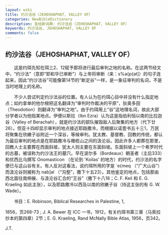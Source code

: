 ```yaml
---
layout: wiki
title: 约沙法谷（JEHOSHAPHAT, VALLEY OF）
categories: NewBibleDictionary
description: 圣经新词典: 约沙法谷（JEHOSHAPHAT, VALLEY OF）
keywords: 约沙法谷, JEHOSHAPHAT, VALLEY OF
comments: false
---
```


## 约沙法谷（JEHOSHAPHAT, VALLEY OF）

　　这是约珥先知在珥三2、12赋予那将进行最后审判之地的名称。在这两节经文中，“约沙法”（意即“耶和华已审断”）与上帝将审断（来：s%a{p{at]）的句子连起来，因此“约沙法谷”可能像第14节的“断定谷”一样，是一象征审判的名词，不是当时地理上的名称。

　　不少人尝试判定约沙法谷的位置。有人认为在约珥心目中并没有什么指定地点；如约拿单的他尔根把这名翻译为“审判时作裁决的平原”，狄奥多田（Theodotion）则翻译为“审判之地”。由于约珥用上“谷”这地理名词，故此大部分学者以为他指某地点。伊便以斯拉（Ibn Ezra）认为这是指伯利恒以南的比拉迦谷（Valley of Berachah），就是约沙法的部队摧毁敌人后聚集的地方（代下廿26）。但亚十四却显示审判的地点接近耶路撒冷，而根据以诺壹书五十三1，万民将聚集在欣嫩子谷附近一个深谷，等候审判。犹太教、基督教、回教的传统，都认为最后审判的地点是在耶路撒冷与橄榄山之间的汲沦谷。因此许多人都葬在那里，回教人士主要葬在西面斜坡，犹太人则主要在东面斜坡。东面斜坡上一个希罗时代的古墓，被误称为约沙法王的墓穴。早在波尔多（Bordeaux）朝圣者（主后333）和优西比乌撰写 Onomasticon （在论到 'Koilas' 的地方）的时代，约沙法的名字便已与这山谷有关。有人反对这看法，说约珥所用的字是 `e{meq （“广大山谷”）而汲沦谷则被称为 nab]al （“沟壑”，撒下十五23）。其他鉴定的地点，包括那由西北面往南伸展、与汲沦谷汇合的“王谷”（撒下十八18；C. F. Keil 和 E. G. Kraeling 如此主张），以及耶路撒冷以西及以南的欣嫩子谷（持这主张的有 G. W. Wade）。

　　书目：E. Robinson, Biblical Researches in Palestine, 1,

1856，页268-73 ; J. A. Bewer 在 ICC 一书，1912，有关约珥书第三章（马索拉抄本的第四章）2节；E. G. Kraeling, Rand McNally Bible Atlas, 1956，页342。

J.T.









